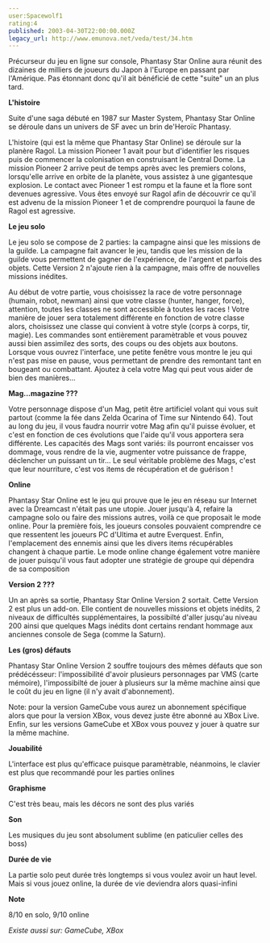 ```yaml
---
user:Spacewolf1
rating:4
published: 2003-04-30T22:00:00.000Z
legacy_url: http://www.emunova.net/veda/test/34.htm
---
```

Précurseur du jeu en ligne sur console, Phantasy Star Online aura réunit des dizaines de milliers de joueurs du Japon à l'Europe en passant par l'Amérique. Pas étonnant donc qu'il ait bénéficié de cette "suite" un an plus tard.  

  

**L'histoire**  

Suite d'une saga débuté en 1987 sur Master System, Phantasy Star Online se déroule dans un univers de SF avec un brin de'Heroïc Phantasy.  

L'histoire (qui est la même que Phantasy Star Online) se déroule sur la planère Ragol. La mission Pioneer 1 avait pour but d'identifier les risques puis de commencer la colonisation en construisant le Central Dome. La mission Pioneer 2 arrive peut de temps après avec les premiers colons, lorsqu'elle arrive en orbite de la planète, vous assistez à une gigantesque explosion. Le contact avec Pioneer 1 est rompu et la faune et la flore sont devenues agressive. Vous êtes envoyé sur Ragol afin de découvrir ce qu'il est advenu de la mission Pioneer 1 et de comprendre pourquoi la faune de Ragol est agressive.  

  

**Le jeu solo**  

Le jeu solo se compose de 2 parties: la campagne ainsi que les missions de la guilde. La campagne fait avancer le jeu, tandis que les mission de la guilde vous permettent de gagner de l'expérience, de l'argent et parfois des objets. Cette Version 2 n'ajoute rien à la campagne, mais offre de nouvelles missions inédites.  

Au début de votre partie, vous choisissez la race de votre personnage (humain, robot, newman) ainsi que votre classe (hunter, hanger, force), attention, toutes les classes ne sont accessible à toutes les races ! Votre manière de jouer sera totalement différente en fonction de votre classe alors, choisissez une classe qui convient à votre style (corps à corps, tir, magie). Les commandes sont entièrement paramètrable et vous pouvez aussi bien assimilez des sorts, des coups ou des objets aux boutons. Lorsque vous ouvrez l'interface, une petite fenêtre vous montre le jeu qui n'est pas mise en pause, vous permettant de prendre des remontant tant en bougeant ou combattant. Ajoutez à cela votre Mag qui peut vous aider de bien des manières...  

  

**Mag...magazine ???**  

Votre personnage dispose d'un Mag, petit être artificiel volant qui vous suit partout (comme la fée dans Zelda Ocarina of Time sur Nintendo 64). Tout au long du jeu, il vous faudra nourrir votre Mag afin qu'il puisse évoluer, et c'est en fonction de ces évolutions que l'aide qu'il vous apportera sera différente. Les capacités des Mags sont variés: ils pourront encaisser vos dommage, vous rendre de la vie, augmenter votre puissance de frappe, déclencher un puissant un tir... Le seul véritable problème des Mags, c'est que leur nourriture, c'est vos items de récupération et de guérison !  

  

**Online**  

Phantasy Star Online est le jeu qui prouve que le jeu en réseau sur Internet avec la Dreamcast n'était pas une utopie. Jouer jusqu'à 4, refaire la campagne solo ou faire des missions autres, voilà ce que proposait le mode online. Pour la première fois, les joueurs consoles pouvaient comprendre ce que ressentent les joueurs PC d'Ultima et autre Everquest. Enfin, l'emplacement des ennemis ainsi que les divers items récupérables changent à chaque partie. Le mode online change également votre manière de jouer puisqu'il vous faut adopter une stratégie de groupe qui dépendra de sa composition  

  

**Version 2 ???**  

Un an après sa sortie, Phantasy Star Online Version 2 sortait. Cette Version 2 est plus un add-on. Elle contient de nouvelles missions et objets inédits, 2 niveaux de difficultés supplémentaires, la possibilté d'aller jusqu'au niveau 200 ainsi que quelques Mags inédits dont certains rendant hommage aux anciennes console de Sega (comme la Saturn).  

  

**Les (gros) défauts**  

Phantasy Star Online Version 2 souffre toujours des mêmes défauts que son prédécésseur: l'impossibilité d'avoir plusieurs personnages par VMS (carte mémoire), l'impossibilté de jouer à plusieurs sur la même machine ainsi que le coût du jeu en ligne (il n'y avait d'abonnement).  

Note: pour la version GameCube vous aurez un abonnement spécifique alors que pour la version XBox, vous devez juste être abonné au XBox Live. Enfin, sur les versions GameCube et XBox vous pouvez y jouer à quatre sur la même machine.  

  

  

**Jouabilité**  

L'interface est plus qu'efficace puisque paramètrable, néanmoins, le clavier est plus que recommandé pour les parties onlines  

**Graphisme**  

C'est très beau, mais les décors ne sont des plus variés  

**Son**  

Les musiques du jeu sont absolument sublime (en paticulier celles des boss)  

**Durée de vie**  

La partie solo peut durée très longtemps si vous voulez avoir un haut level. Mais si vous jouez online, la durée de vie deviendra alors quasi-infini  

**Note**  

8/10 en solo, 9/10 online  

  

_Existe aussi sur:_ _GameCube, XBox_